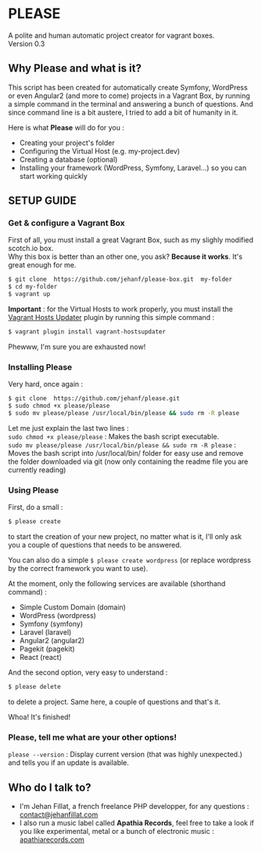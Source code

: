 # PLEASE #
A polite and human automatic project creator for vagrant boxes.  
Version 0.3

### ###

## Why **Please** and what is it? ##

This script has been created for automatically create Symfony, WordPress or even Angular2 (and more to come) projects in a Vagrant Box, by running a simple command in the terminal and answering a bunch of questions.
And since command line is a bit austere, I tried to add a bit of humanity in it.

Here is what **Please** will do for you :

* Creating your project's folder
* Configuring the Virtual Host (e.g. my-project.dev)
* Creating a database (optional)
* Installing your framework (WordPress, Symfony, Laravel...) so you can start working quickly

## SETUP GUIDE ##

### Get & configure a Vagrant Box ###

First of all, you must install a great Vagrant Box, such as my slighly modified scotch.io box.  
Why this box is better than an other one, you ask? **Because it works**. It's great enough for me.  

```bash
$ git clone  https://github.com/jehanf/please-box.git  my-folder
$ cd my-folder
$ vagrant up
```

**Important** : for the Virtual Hosts to work properly, you must install the [Vagrant Hosts Updater](https://github.com/cogitatio/vagrant-hostsupdater) plugin by running this simple command :

```bash
$ vagrant plugin install vagrant-hostsupdater
```  

Phewww, I'm sure you are exhausted now!

### Installing **Please** ###

Very hard, once again :

```bash
$ git clone  https://github.com/jehanf/please.git
$ sudo chmod +x please/please
$ sudo mv please/please /usr/local/bin/please && sudo rm -R please
```

Let me just explain the last two lines :  
`sudo chmod +x please/please` : Makes the bash script executable.  
`sudo mv please/please /usr/local/bin/please && sudo rm -R please` : Moves the bash script into /usr/local/bin/ folder for easy use and remove the folder downloaded via git (now only containing the readme file you are currently reading)

### Using **Please** ###

First, do a small :
```bash
$ please create
```
to start the creation of your new project, no matter what is it, I'll only ask you a couple of questions that needs to be answered.

You can also do a simple `$ please create wordpress` (or replace wordpress by the correct framework you want to use).

At the moment, only the following services are available (shorthand command) :
- Simple Custom Domain (domain)
- WordPress (wordpress)
- Symfony (symfony)
- Laravel (laravel)
- Angular2 (angular2)
- Pagekit (pagekit)
- React (react)

And the second option, very easy to understand : 

```bash
$ please delete
```
to delete a project. Same here, a couple of questions and that's it.

Whoa! It's finished!

### **Please**, tell me what are your other options! ###

`please --version` : Display current version (that was highly unexpected.) and tells you if an update is available. 


## Who do I talk to? ##

* I'm Jehan Fillat, a french freelance PHP developper, for any questions : [contact@jehanfillat.com](mailto:contact@jehanfillat.com)
* I also run a music label called **Apathia Records**, feel free to take a look if you like experimental, metal or a bunch of electronic music : [apathiarecords.com](http://www.apathiarecords.com)
